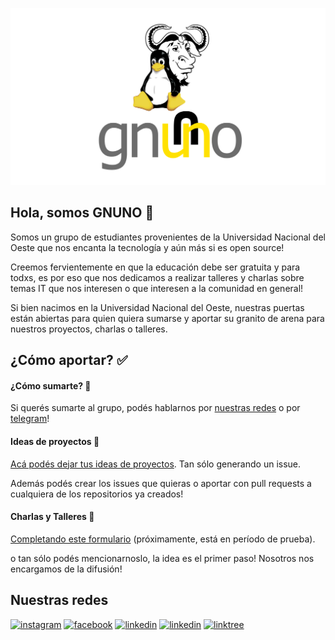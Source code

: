 <p align="center">
  <img src="https://raw.githubusercontent.com/gnuno/graficas/3bdc6f38ee044a95c1c52ea296a677a0a7d5e228/gnuno-logo.svg" alt="logo" width="600"/>
</p>

## Hola, somos GNUNO 👋
Somos un grupo de estudiantes provenientes de la Universidad Nacional del Oeste que nos encanta la tecnología y aún más si es open source!

Creemos fervientemente en que la educación debe ser gratuita y para todxs, es por eso que nos dedicamos a realizar talleres y charlas sobre temas IT que nos interesen o que interesen a la comunidad en general!

Si bien nacimos en la Universidad Nacional del Oeste, nuestras puertas están abiertas para quien quiera sumarse y aportar su granito de arena para nuestros proyectos, charlas o talleres.

## ¿Cómo aportar? :white_check_mark:

#### ¿Cómo sumarte? 📖

Si querés sumarte al grupo, podés hablarnos por [nuestras redes](https://linktr.ee/gnuno) o por [telegram](https://t.me/gnuno_merlo)!

#### Ideas de proyectos 🚀

[Acá podés dejar tus ideas de proyectos](https://github.com/gnuno/brainstorming). Tan sólo generando un issue.

Además podés crear los issues que quieras o aportar con pull requests a cualquiera de los repositorios ya creados!

#### Charlas y Talleres 📝

[Completando este formulario](https://gnuno-talks.netlify.app/) (próximamente, está en período de prueba).

o tan sólo podés mencionarnoslo, la idea es el primer paso! Nosotros nos encargamos de la difusión!

## Nuestras redes

[![instagram][1]][2] [![facebook][3]][4] [![linkedin][5]][6] [![linkedin][7]][8] [![linktree][9]][10]

[1]: https://img.shields.io/badge/Instagram-E4405F?style=for-the-badge&logo=instagram&logoColor=white
[2]: https://www.instagram.com/gnuno.merlo
[3]: https://img.shields.io/badge/Facebook-1877F2?style=for-the-badge&logo=facebook&logoColor=white
[4]: https://www.facebook.com/GNUno.Merlo/
[5]: https://img.shields.io/badge/LinkedIn-0077B5?style=for-the-badge&logo=linkedin&logoColor=white
[6]: https://www.linkedin.com/groups/12289167/
[7]: https://img.shields.io/badge/Telegram-2CA5E0?style=for-the-badge&logo=telegram&logoColor=white
[8]: https://t.me/gnuno_merlo
[9]: https://img.shields.io/badge/linktree-1de9b6?style=for-the-badge&logo=linktree&logoColor=white
[10]: https://linktr.ee/gnuno

